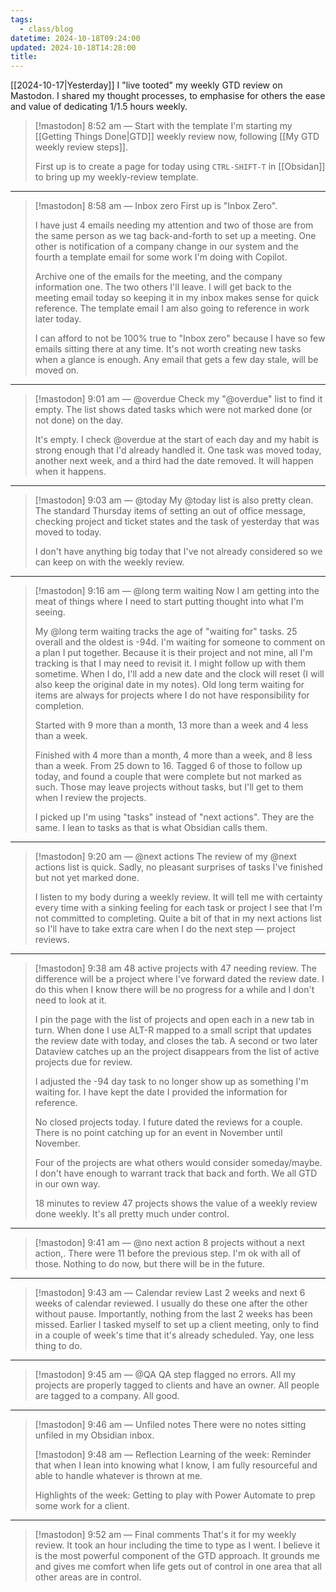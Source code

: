 ```yaml
---
tags:
  - class/blog
datetime: 2024-10-18T09:24:00
updated: 2024-10-18T14:28:00
title: 
---
```

[[2024-10-17|Yesterday]] I "live tooted" my weekly GTD review on Mastodon. I shared my thought processes, to emphasise for others the ease and value of dedicating 1/1.5 hours weekly.

> [!mastodon] 8:52 am — Start with the template
> I'm starting my [[Getting Things Done|GTD]] weekly review now, following [[My GTD weekly review steps]].
> 
> First up is to create a page for today using `CTRL-SHIFT-T` in [[Obsidan]] to bring up my weekly-review template.

---

> [!mastodon] 8:58 am — Inbox zero
> First up is "Inbox Zero".
> 
> I have just 4 emails needing my attention and two of those are from the same person as we tag back-and-forth to set up a meeting. One other is notification of a company change in our system and the fourth a template email for some work I'm doing with Copilot.
> 
> Archive one of the emails for the meeting, and the company information one. The two others I'll leave. I will get back to the meeting email today so keeping it in my inbox makes sense for quick reference. The template email I am also going to reference in work later today.
> 
> I can afford to not be 100% true to "Inbox zero" because I have so few emails sitting there at any time. It's not worth creating new tasks when a glance is enough. Any email that gets a few day stale, will be moved on.

---

> [!mastodon] 9:01 am — @overdue
> Check my "@overdue" list to find it empty. The list shows dated tasks which were not marked done (or not done) on the day.
> 
> It's empty. I check @overdue at the start of each day and my habit is strong enough that I'd already handled it. One task was moved today, another next week, and a third had the date removed. It will happen when it happens.

---

> [!mastodon] 9:03 am — @today
> My @today list is also pretty clean. The standard Thursday items of setting an out of office message, checking project and ticket states and the task of yesterday that was moved to today.
> 
> I don't have anything big today that I've not already considered so we can keep on with the weekly review.

---

> [!mastodon] 9:16 am — @long term waiting
> Now I am getting into the meat of things where I need to start putting thought into what I'm seeing.
> 
> My @long term waiting tracks the age of "waiting for" tasks. 25 overall and the oldest is -94d. I'm waiting for someone to comment on a plan I put together. Because it is their project and not mine, all I'm tracking is that I may need to revisit it. I might follow up with them sometime. When I do, I'll add a new date and the clock will reset (I will also keep the original date in my notes). Old long term waiting for items are always for projects where I do not have responsibility for completion. 
> 
> Started with 9 more than a month, 13 more than a week and 4 less than a week.
> 
> Finished with 4 more than a month, 4 more than a week, and 8 less than a week. From 25 down to 16. Tagged 6 of those to follow up today, and found a couple that were complete but not marked as such. Those may leave projects without tasks, but I'll get to them when I review the projects.
> 
> I picked up I'm using "tasks" instead of "next actions". They are the same. I lean to tasks as that is what Obsidian calls them.

---

> [!mastodon] 9:20 am — @next actions
> The review of my @next actions list is quick. Sadly, no pleasant surprises of tasks I've finished but not yet marked done. 
> 
> I listen to my body during a weekly review. It will tell me with certainty every time with a sinking feeling for each task or project I see that I'm not committed to completing. Quite a bit of that in my next actions list so I'll have to take extra care when I do the next step — project reviews.

---

> [!mastodon] 9:38 am
> 48 active projects with 47 needing review. The difference will be a project where I've forward dated the review date. I do this when I know there will be no progress for a while and I don't need to look at it.
> 
> I pin the page with the list of projects and open each in a new tab in turn. When done I use ALT-R mapped to a small script that updates the review date with today, and closes the tab. A second or two later Dataview catches up an the project disappears from the list of active projects due for review.
> 
> I adjusted the -94 day task to no longer show up as something I'm waiting for. I have kept the date I provided the information for reference.
> 
> No closed projects today. I future dated the reviews for a couple. There is no point catching up for an event in November until November.
> 
> Four of the projects are what others would consider someday/maybe. I don't have enough to warrant track that back and forth. We all GTD in our own way.
> 
> 18 minutes to review 47 projects shows the value of a weekly review done weekly. It's all pretty much under control.

---

> [!mastodon]  9:41 am — @no next action
> 8 projects without a next action,. There were 11 before the previous step. I'm ok with all of those. Nothing to do now, but there will be in the future.

---

> [!mastodon] 9:43 am — Calendar review
> Last 2 weeks and next 6 weeks of calendar reviewed. I usually do these one after the other without pause. Importantly, nothing from the last 2 weeks has been missed. Earlier I tasked myself to set up a client meeting, only to find in a couple of week's time that it's already scheduled. Yay, one less thing to do.

---

> [!mastodon] 9:45 am — @QA
> QA step flagged no errors. All my projects are properly tagged to clients and have an owner. All people are tagged to a company. All good.

---

> [!mastodon] 9:46 am — Unfiled notes
> There were no notes sitting unfiled in my Obsidian inbox.
> 
> [!mastodon] 9:48 am — Reflection
> Learning of the week: Reminder that when I lean into knowing what I know, I am fully resourceful and able to handle whatever is thrown at me.
> 
> Highlights of the week: Getting to play with Power Automate to prep some work for a client. 

---

> [!mastodon] 9:52 am — Final comments
> That's it for my weekly review. It took an hour including the time to type as I went. I believe it is the most powerful component of the GTD approach. It grounds me and gives me comfort when life gets out of control in one area that all other areas are in control.










